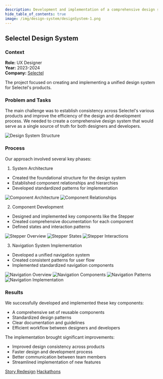 ```yaml
---
description: Development and implementation of a comprehensive design system for Selectel
hide_table_of_contents: true
image: /img/design-system/designSystem-1.png
---
```


<article>
<div className="container">

<div className="project-header">

# Selectel Design System

### Context

**Role:** UX Designer  
**Year:** 2023-2024  
**Company:** [Selectel](https://selectel.ru/)

The project focused on creating and implementing a unified design system for Selectel's products.
</div>

<div className="project-content">

### Problem and Tasks

The main challenge was to establish consistency across Selectel's various products and improve the efficiency of the design and development process. We needed to create a comprehensive design system that would serve as a single source of truth for both designers and developers.

![Design System Structure](/img/design-system/designSystem-2.png)

### Process

Our approach involved several key phases:

1. System Architecture
- Created the foundational structure for the design system
- Established component relationships and hierarchies
- Developed standardized patterns for implementation

![Component Architecture](/img/design-system/designSystem-3.png)
![Component Relationships](/img/design-system/designSystem-4.png)

2. Component Development
- Designed and implemented key components like the Stepper
- Created comprehensive documentation for each component
- Defined states and interaction patterns

![Stepper Overview](/img/design-system/designSystem-5.png)
![Stepper States](/img/design-system/designSystem-6.png)
![Stepper Interactions](/img/design-system/designSystem-7.png)

3. Navigation System Implementation
- Developed a unified navigation system
- Created consistent patterns for user flow
- Implemented standardized navigation components

![Navigation Overview](/img/design-system/designSystem-8.png)
![Navigation Components](/img/design-system/designSystem-9.png)
![Navigation Patterns](/img/design-system/designSystem-10.png)
![Navigation Implementation](/img/design-system/designSystem-11.png)

### Results

We successfully developed and implemented these key components:

- A comprehensive set of reusable components
- Standardized design patterns
- Clear documentation and guidelines
- Efficient workflow between designers and developers

The implementation brought significant improvements:

- Improved design consistency across products
- Faster design and development process
- Better communication between team members
- Streamlined implementation of new features
</div>

<div className="project-navigation">
<a href="/projects/story-redesign" className="link">Story Redesign</a>
<a href="/projects/hackathons" className="link">Hackathons</a>
</div>

</div>
</article>